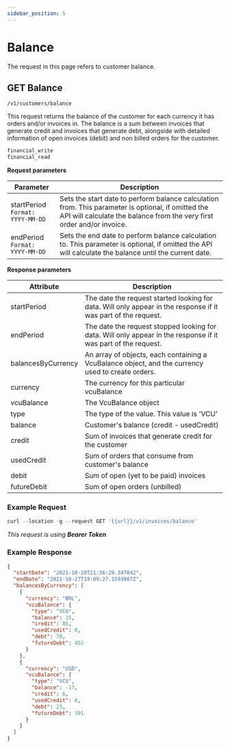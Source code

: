 ```yaml
---
sidebar_position: 5
---
```


# Balance

The request in this page refers to customer balance.

## GET Balance

`/v1/customers/balance`

This request returns the balance of the customer for each currency it has orders and/or invoices in. The balance is a sum between invoices that generate credit and invoices that generate debt, alongside with detailed information of open invoices (debit) and non billed orders for the customer.

```md title="Required permissions"
financial_write
financial_read
```

**Request parameters**

Parameter   | Description
--------- | ------
startPeriod<br/>`Format: YYYY-MM-DD` |	Sets the start date to perform balance calculation from. This parameter is optional, if omitted the API will calculate the balance from the very first order and/or invoice.
endPeriod<br/>`Format: YYYY-MM-DD` |	Sets the end date to perform balance calculation to. This parameter is optional, if omitted the API will calculate the balance until the current date.

**Response parameters**

Attribute   | Description
--------- | ------
startPeriod |	The date the request started looking for data. Will only appear in the response if it was part of the request.
endPeriod |	The date the request stopped looking for data. Will only appear in the response if it was part of the request.
balancesByCurrency |	An array of objects, each containing a VcuBalance object, and the currency used to create orders.
currency |	The currency for this particular vcuBalance
vcuBalance |	The VcuBalance object
type |	The type of the value. This value is 'VCU'
balance |	Customer's balance (credit - usedCredit)
credit |	Sum of invoices that generate credit for the customer
usedCredit |	Sum of orders that consume from customer's balance
debit |	Sum of open (yet to be paid) invoices
futureDebit |	Sum of open orders (unbilled)

### Example Request

```javascript
curl --location -g --request GET '{{url}}/v1/invoices/balance'
```
_This request is using **Bearer Token**_

### Example Response


```json
{
  "startDate": "2021-10-20T21:36:29.347042",
  "endDate": "2021-10-27T19:09:27.1593907Z",
  "balancesByCurrency": [
    {
      "currency": "BRL",
      "vcuBalance": {
        "type": "VCU",
        "balance": 15,
        "credit": 85,
        "usedCredit": 0,
        "debt": 70,
        "futureDebt": 452
      }
    },
    {
      "currency": "USD",
      "vcuBalance": {
        "type": "VCU",
        "balance": -17,
        "credit": 6,
        "usedCredit": 0,
        "debt": 23,
        "futureDebt": 391
      }
    }
  ]
}
```
